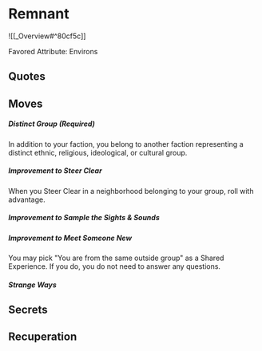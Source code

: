 # Remnant
![[_Overview#^80cf5c]]

Favored Attribute: Environs

## Quotes

## Moves
##### Distinct Group (Required)
In addition to your faction, you belong to another faction representing a distinct ethnic, religious, ideological, or cultural group.
##### Improvement to Steer Clear
When you Steer Clear in a neighborhood belonging to your group, roll with advantage.
##### Improvement to Sample the Sights & Sounds
##### Improvement to Meet Someone New
You may pick "You are from the same outside group" as a Shared Experience. If you do, you do not need to answer any questions.
##### Strange Ways
## Secrets
## Recuperation